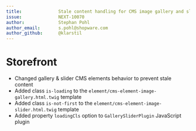 ```yaml
---
title:              Stale content handling for CMS image gallery and slider
issue:              NEXT-10070
author:             Stephan Pohl
author_email:       s.pohl@shopware.com
author_github:      @klarstil
---
```

# Storefront
* Changed gallery & slider CMS elements behavior to prevent stale content 
* Added class `is-loading` to the `element/cms-element-image-gallery.html.twig` template
* Added class `is-not-first` to the `element/cms-element-image-slider.html.twig` template
* Added property `loadingCls` option to `GallerySliderPlugin` JavaScript plugin
